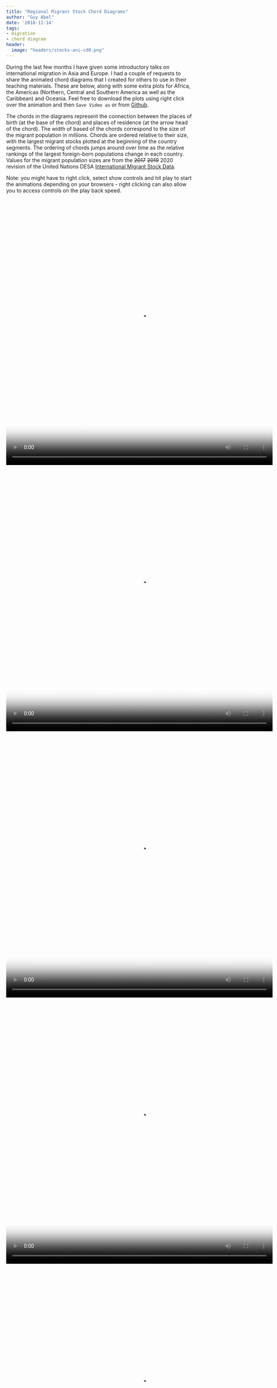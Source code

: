 ```yaml
---
title: "Regional Migrant Stock Chord Diagrams"
author: "Guy Abel"
date: '2018-11-14'
tags:
- migration
- chord diagram
header:
  image: "headers/stocks-ani-cd0.png"
---
```


During the last few months I have given some introductory talks on international migration in Asia and Europe. I had a couple of requests to share the animated chord diagrams that I created for others to use in their teaching materials.  These are below, along with some extra plots for Africa, the Americas (Northern, Central and Southern America as well as the Caribbean) and Oceania. Feel free to download the plots using right click over the animation and then `Save Video as` or from [Github](https://github.com/guyabel/personal-site/tree/master/static/img/cd-stock-region).

The chords in the diagrams represent the connection between the places of birth (at the base of the chord) and places of residence (at the arrow head of the chord). The width of based of the chords correspond to the size of the migrant population in millions. Chords are ordered relative to their size, with the largest migrant stocks plotted at the beginning of the country segments. The ordering of chords jumps around over time as the relative rankings of the largest foreign-born populations change in each country. Values for the migrant population sizes are from the ~~2017~~ ~~2019~~ 2020 revision of the United Nations DESA [International Migrant Stock Data](https://www.un.org/development/desa/pd/content/international-migrant-stock). 

Note: you might have to right click, select show controls and hit play to start the animations depending on your browsers - right clicking can also allow you to access controls on the play back speed.

<!-- ![ ](/img/anigif_original-14120-1449691023-4-2.mp4) -->

<video loop="loop" width="720" height="720" poster="/img/cd-stock-region/ims-abel-asia.png" controls>
  <source src="/img/cd-stock-region/ims-abel-asia.mp4" type="video/mp4" />
</video>

<video loop="loop" width="720" height="720" poster="/img/cd-stock-region/ims-abel-europe.png" controls>
  <source src="/img/cd-stock-region/ims-abel-europe.mp4" type="video/mp4" />
</video>

<video loop="loop" width="720" height="720" poster="/img/cd-stock-region/ims-abel-africa.png" controls>
  <source src="/img/cd-stock-region/ims-abel-africa.mp4" type="video/mp4" />
</video>

<video loop="loop" width="720" height="720" poster="/img/cd-stock-region/ims-abel-america.png" controls>
  <source src="/img/cd-stock-region/ims-abel-america.mp4" type="video/mp4" />
</video>
  
<video loop="loop" width="720" height="720" poster="/img/cd-stock-region/ims-abel-oceania.png" controls>
  <source src="/img/cd-stock-region/ims-abel-oceania.mp4" type="video/mp4" />
</video>
  
<!-- ![ ](/img/abel-asia-ani10.gif) -->

<!-- ![ ](/img/abel-europe-ani10.gif) -->

<!-- ![ ](/img/abel-africa-ani10.gif) -->

<!-- ![ ](/img/abel-americas-ani10.gif) -->

The data in these plots represent migrant population totals, not period migration flows, hence the usual caveats associated with migrant stock data apply:

- Underlying migration flows might form different patterns as migrants might not be moving from their country of birth.
- Migrant populations can decrease from deaths as well as outward migration.

As in my previous post on [animated chord diagrams](http://guyabel.com/post/animated-directional-chord-diagrams/) I used the [`circlize`](https://cran.r-project.org/web/packages/circlize/index.html) package in R to produce each chord diagrams for each frame of the animation and [`tweenr`](https://cran.r-project.org/web/packages/tweenr/index.html) for the intermediate data. The country flags were added using the `circos.raster()` function in circlize. I used [`magick`](https://cran.r-project.org/web/packages/magick/index.html) to read in the multipage PDF file of plots over time and [`animation`](https://cran.r-project.org/web/packages/animation/index.html) to produce the MP4 file. I am beginning to prefer MP4 files to GIF as the file size are smaller - so quicker loading - and most browsers display MP4 videos with controls.
